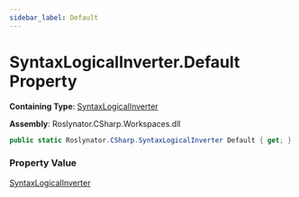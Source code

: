 ```yaml
---
sidebar_label: Default
---
```


# SyntaxLogicalInverter\.Default Property

**Containing Type**: [SyntaxLogicalInverter](../index.md)

**Assembly**: Roslynator\.CSharp\.Workspaces\.dll

```csharp
public static Roslynator.CSharp.SyntaxLogicalInverter Default { get; }
```

### Property Value

[SyntaxLogicalInverter](../index.md)

